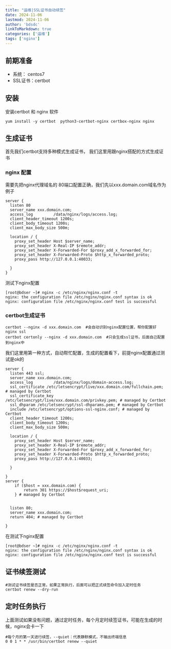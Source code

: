 ```yaml
---
title: "运维|SSL证书自动续签"
date: 2024-11-06
lastmod: 2024-11-06
author: 'bdsdc'
linkToMarkdown: true
categories: ['运维']
tags: ['nginx']
---
```


## 前期准备
- 系统： centos7
- SSL证书：certbot

## 安装
安装certbot 和 nginx 软件
```
yum install -y certbot  python3-certbot-nginx certbox-nginx nginx

```
## 生成证书
首先我们certbot支持多种模式生成证书， 我们这里用跟nginx搭配的方式生成证书

### nginx 配置 
需要先把nginx代理域名的 80端口配置正确，我们先以xxx.domain.com域名作为例子

```
server {
  listen 80
  server_name xxx.domain.com;
  access_log         /data/nginx/logs/access.log;
  client_header_timeout 1200s;
  client_body_timeout 1200s;
  client_max_body_size 500m;

  location / {
    proxy_set_header Host $server_name;	  
    proxy_set_header X-Real-IP $remote_addr;
    proxy_set_header X-Forwarded-For $proxy_add_x_forwarded_for;
    proxy_set_header X-Forwarded-Proto $http_x_forwarded_proto;
    proxy_pass http://127.0.0.1:40033;
  
  }
}

```
测试下nginx配置 
```
[root@bdser ~]# nginx -c /etc/nginx/nginx.conf -t 
nginx: the configuration file /etc/nginx/nginx.conf syntax is ok
nginx: configuration file /etc/nginx/nginx.conf test is successful

```

### certbot生成证书
```
certbot --nginx -d xxx.domain.com  #会自动识别nginx配置位置，帮你配置好nginx ssl
certbot certonly --nginx -d xxx.domain.com  #只会生成ssl证书，后面自己配置到nginx中
```
我们这里用第一种方式，自动帮忙配置，生成的配置看下，前提nginx配置通过测试是ok的
```
server {
  listen 443 ssl;
  server_name xxx.domain.com;
  access_log         /data/nginx/logs/domain-access.log;
  ssl_certificate /etc/letsencrypt/live/xxx.domain.com/fullchain.pem; # managed by Certbot
  ssl_certificate_key /etc/letsencrypt/live/xxx.domain.com/privkey.pem; # managed by Certbot
  ssl_dhparam /etc/letsencrypt/ssl-dhparams.pem; # managed by Certbot
  include /etc/letsencrypt/options-ssl-nginx.conf; # managed by Certbot
  client_header_timeout 1200s;
  client_body_timeout 1200s;
  client_max_body_size 500m;

  location / {
    proxy_set_header Host $server_name;	  
    proxy_set_header X-Real-IP $remote_addr;
    proxy_set_header X-Forwarded-For $proxy_add_x_forwarded_for;
    proxy_set_header X-Forwarded-Proto $http_x_forwarded_proto;
    proxy_pass http://127.0.0.1:40033;
  
  }

}
server {
    if ($host = xxx.domain.com) {
        return 301 https://$host$request_uri;
    } # managed by Certbot


  listen 80;
  server_name xxx.domain.com;
  return 404; # managed by Certbot

}

```
在测试下nginx配置 
```
[root@bdser ~]# nginx -c /etc/nginx/nginx.conf -t 
nginx: the configuration file /etc/nginx/nginx.conf syntax is ok
nginx: configuration file /etc/nginx/nginx.conf test is successful

```

## 证书续签测试
```
#测试证书续签是否正常，如果正常执行，后面可以把正式续签命令加入定时任务
certbot renew --dry-run   
```
## 定时任务执行
上面测试如果没有问题，通过定时任务，每个月定时续签证书，可能在生成的时候，nginx会卡一下 
```
#每个月的第一天进行续签，--quiet：代表静默模式，不输出终端信息
0 0 1 * * /usr/bin/certbot renew --quiet 
```

